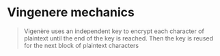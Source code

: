 # Vingenere mechanics
>Vigenère uses an independent key to encrypt each character of plaintext until the end of the key is reached. Then the key is reused for the next block of plaintext characters 
